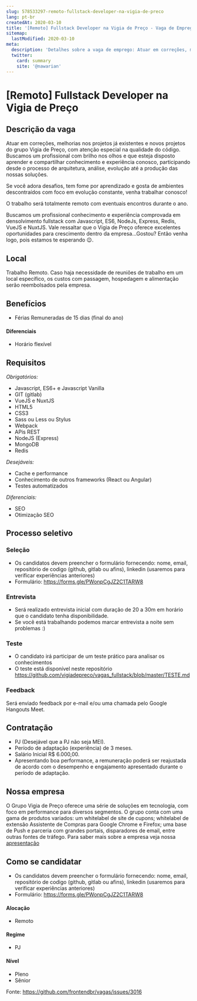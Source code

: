 ```yaml
---
slug: 578533297-remoto-fullstack-developer-na-vigia-de-preco
lang: pt-br
createdAt: 2020-03-10
title: '[Remoto] Fullstack Developer na Vigia de Preço - Vaga de Emprego'
sitemap:
  lastModified: 2020-03-10
meta:
  description: 'Detalhes sobre a vaga de emprego: Atuar em correções, melhorias nos projetos já existentes e novos projetos do grupo Vigia de Preço, com atenção especial na qualidade do código. Buscamos um profissional com brilho nos olhos e que esteja disposto aprender e compartilhar conhecimento e experiência conosco, participando desde o processo de arquitetura, análise, evolução até a produção das nossas soluções.  Se você adora desafios, tem fome por aprendizado e gosta de ambientes descontraídos com foco em evolução constante, venha trabalhar conosco!  O trabalho será totalmente remoto com eventuais encontros durante o ano.  Buscamos um profissional conhecimento e experiência comprovada em densolvimento fullstack com Javascript, ES6, NodeJs, Express, Redis, VueJS e NuxtJS. Vale ressaltar que o Vigia de Preço oferece excelentes oportunidades para crescimento dentro da empresa...Gostou? Então venha logo, pois estamos te esperando 😉.'
  twitter:
    card: summary
    site: '@nawarian'
---
```


# [Remoto] Fullstack Developer na Vigia de Preço

## Descrição da vaga

Atuar em correções, melhorias nos projetos já existentes e novos projetos do grupo Vigia de Preço, com atenção especial na qualidade do código. Buscamos um profissional com brilho nos olhos e que esteja disposto aprender e compartilhar conhecimento e experiência conosco, participando desde o processo de arquitetura, análise, evolução até a produção das nossas soluções. 

Se você adora desafios, tem fome por aprendizado e gosta de ambientes descontraídos com foco em evolução constante, venha trabalhar conosco! 

O trabalho será totalmente remoto com eventuais encontros durante o ano. 

Buscamos um profissional conhecimento e experiência comprovada em densolvimento fullstack com Javascript, ES6, NodeJs, Express, Redis, VueJS e NuxtJS. Vale ressaltar que o Vigia de Preço oferece excelentes oportunidades para crescimento dentro da empresa...Gostou? Então venha logo, pois estamos te esperando 😉.


## Local

Trabalho Remoto. Caso haja necessidade de reuniões de trabalho em um local específico, os custos com passagem, hospedagem e alimentação serão reembolsados pela empresa.

## Benefícios

- Férias Remuneradas de 15 dias (final do ano)


#### Diferenciais

- Horário flexível

## Requisitos

*Obrigatórios:*
- Javascript, ES6+ e Javascript Vanilla
- GIT (gitlab)
- VueJS e NuxtJS
- HTML5
- CSS3
- Sass ou Less ou Stylus
- Webpack
- APis REST
- NodeJS (Express)
- MongoDB
- Redis

*Desejáveis:*
- Cache e performance
- Conhecimento de outros frameworks (React ou Angular)
- Testes automatizados

*Diferenciais:*
- SEO
- Otimização SEO


## Processo seletivo

### Seleção
- Os candidatos devem preencher o formulário fornecendo: nome, email, repositório de codigo (github, gitlab ou afins), linkedin (usaremos para verificar experiências anteriores)
- Formulário: https://forms.gle/PWonpCgJZ2C1TARW8

### Entrevista
- Será realizado entrevista inicial com duração de 20 a 30m em horário que o candidato tenha disponibilidade. 
- Se você está trabalhando podemos marcar entrevista a noite sem problemas :)

### Teste 
- O candidato irá participar de um teste prático para analisar os conhecimentos
- O teste está disponível neste repositório https://github.com/vigiadepreco/vagas_fullstack/blob/master/TESTE.md



### Feedback 
Será enviado feedback por e-mail e/ou uma chamada pelo Google Hangouts Meet.  

## Contratação

- PJ (Desejável que a PJ não seja MEI).
- Período de adaptação (experiência) de 3 meses.   
- Salário Inicial R$ 6.000,00. 
- Apresentando boa performance, a remuneração poderá ser reajustada de acordo com o desempenho e engajamento apresentado durante o período de adaptação. 

## Nossa empresa

O Grupo Vigia de Preço oferece uma série de soluções em tecnologia, com foco em performance para diversos segmentos.  O grupo conta com uma gama de produtos variados: um whitelabel de site de cupons; whitelabel de extensão Assistente de Compras para Google Chrome e Firefox; uma base de Push e parceria com grandes portais, disparadores de email, entre outras fontes de tráfego. Para saber mais sobre a empresa veja nossa [apresentação](https://vigiadepreco.com.br/index/img/apresentacao.pdf)

## Como se candidatar

- Os candidatos devem preencher o formulário fornecendo: nome, email, repositório de codigo (github, gitlab ou afins), linkedin (usaremos para verificar experiências anteriores)
- Formulário: https://forms.gle/PWonpCgJZ2C1TARW8

#### Alocação
- Remoto

#### Regime
- PJ

#### Nível
- Pleno
- Sênior




Fonte: https://github.com/frontendbr/vagas/issues/3016